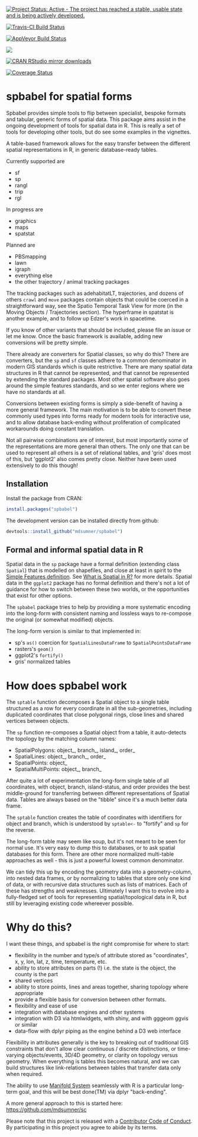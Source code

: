 <!-- README.md is generated from README.Rmd. Please edit that file -->
[![Project Status: Active - The project has reached a stable, usable state and is being actively developed.](http://www.repostatus.org/badges/latest/active.svg)](http://www.repostatus.org/#active)

[![Travis-CI Build Status](https://travis-ci.org/mdsumner/spbabel.svg?branch=master)](https://travis-ci.org/mdsumner/spbabel)

[![AppVeyor Build Status](https://ci.appveyor.com/api/projects/status/github/mdsumner/spbabel?branch=master&svg=true)](https://ci.appveyor.com/project/mdsumner/spbabel)

[![](http://www.r-pkg.org/badges/version/spbabel)](http://www.r-pkg.org/pkg/spbabel)

[![CRAN RStudio mirror downloads](http://cranlogs.r-pkg.org/badges/spbabel)](http://www.r-pkg.org/pkg/spbabel)

[![Coverage Status](https://img.shields.io/codecov/c/github/mdsumner/spbabel/master.svg)](https://codecov.io/github/mdsumner/spbabel?branch=master)

spbabel for spatial forms
=========================

Spbabel provides simple tools to flip between specialist, bespoke formats and tabular, generic forms of spatial data. This package aims assist in the ongoing development of tools for spatial data in R. This is really a set of tools for developing other tools, but do see some examples in the vignettes.

A table-based framework allows for the easy transfer between the different spatial representations in R, in generic database-ready tables.

Currently supported are

-   sf
-   sp
-   rangl
-   trip
-   rgl

In progress are

-   graphics
-   maps
-   spatstat

Planned are

-   PBSmapping
-   lawn
-   igraph
-   everything else
-   the other trajectory / animal tracking packages

The tracking packages such as adehabitatLT, trajectories, and dozens of others `crawl` and `move` packages contain objects that could be coerced in a straightforward way, see the Spatio Temporal Task View for more (in the Moving Objects / Trajectories section). The hyperframe in spatstat is another example, and to follow up Edzer's work in spacetime.

If you know of other variants that should be included, please file an issue or let me know. Once the basic framework is available, adding new conversions will be pretty simple.

There already are converters for Spatial classes, so why do this? There are converters, but the `sp` and `sf` classes adhere to a common denominator in modern GIS standards which is quite restrictive. There are many spatial data structures in R that cannot be represented, and that cannot be represented by extending the standard packages. Most other spatial software also goes around the simple features standards, and so we enter regions where we have no standards at all.

Conversions between existing forms is simply a side-benefit of having a more general framework. The main motivation is to be able to convert these commonly used types into forms ready for modern tools for interactive use, and to allow database back-ending without proliferation of complicated workarounds doing constant translation.

Not all pairwise combinations are of interest, but most importantly some of the representations are more general than others. The only one that can be used to represent all others is a set of relational tables, and 'gris' does most of this, but 'ggplot2' also comes pretty close. Neither have been used extensively to do this though!

Installation
------------

Install the package from CRAN:

``` r
install.packages("spbabel")
```

The development version can be installed directly from github:

``` r
devtools::install_github("mdsumner/spbabel")
```

Formal and informal spatial data in R
-------------------------------------

Spatial data in the `sp` package have a formal definition (extending class `Spatial`) that is modelled on shapefiles, and close at least in spirit to the [Simple Features definition](https://github.com/edzer/sfr). See [What is Spatial in R?](https://github.com/mdsumner/spbabel/wiki/What-is-Spatial-in-R) for more details. Spatial data in the `ggplot2` package has no formal definition and there's not a lot of guidance for how to switch between these two worlds, or the opportunities that exist for other options.

The `spbabel` package tries to help by providing a more systematic encoding into the long-form with consistent naming and lossless ways to re-compose the original (or somewhat modified) objects.

The long-form version is similar to that implemented in:

-   sp's `as()` coercion for `SpatialLinesDataFrame` to `SpatialPointsDataFrame`
-   rasters's `geom()`
-   ggplot2's `fortify()`
-   gris' normalized tables

How does spbabel work
=====================

The `sptable` function decomposes a Spatial object to a single table structured as a row for every coordinate in all the sub-geometries, including duplicated coordinates that close polygonal rings, close lines and shared vertices between objects.

The `sp` function re-composes a Spatial object from a table, it auto-detects the topology by the matching column names:

-   SpatialPolygons: object\_, branch\_, island\_, order\_
-   SpatialLines: object\_, branch\_, order\_
-   SpatialPoints: object\_
-   SpatialMultiPoints: object\_, branch\_

After quite a lot of experimentation the long-form single table of all coordinates, with object, branch, island-status, and order provides the best middle-ground for transferring between different representations of Spatial data. Tables are always based on the "tibble" since it's a much better data frame.

The `sptable` function creates the table of coordinates with identifiers for object and branch, which is understood by `sptable<-` to "fortify" and `sp` for the reverse.

The long-form table may seem like soup, but it's not meant to be seen for normal use. It's very easy to dump this to databases, or to ask spatial databases for this form. There are other more normalized multi-table approaches as well - this is just a powerful lowest common denominator.

We can tidy this up by encoding the geometry data into a geometry-column, into nested data frames, or by normalizing to tables that store only one kind of data, or with recursive data structures such as lists of matrices. Each of these has strengths and weaknesses. Ultimately I want this to evolve into a fully-fledged set of tools for representing spatial/topological data in R, but still by leveraging existing code whereever possible.

Why do this?
============

I want these things, and spbabel is the right compromise for where to start:

-   flexibility in the number and type/s of attribute stored as "coordinates", x, y, lon, lat, z, time, temperature, etc.
-   ability to store attributes on parts (!) i.e. the state is the object, the county is the part
-   shared vertices
-   ability to store points, lines and areas together, sharing topology where appropriate
-   provide a flexible basis for conversion between other formats.
-   flexibility and ease of use
-   integration with database engines and other systems
-   integration with D3 via htmlwidgets, with shiny, and with gggeom ggvis or similar
-   data-flow with dplyr piping as the engine behind a D3 web interface

Flexibility in attributes generally is the key to breaking out of traditional GIS constraints that don't allow clear continuous / discrete distinctions, or time-varying objects/events, 3D/4D geometry, or clarity on topology versus geometry. When everything is tables this becomes natural, and we can build structures like link-relations between tables that transfer data only when required.

The ability to use [Manifold System](http://www.georeference.org/doc/manifold.htm) seamlessly with R is a particular long-term goal, and this will be best done(TM) via dplyr "back-ending".

A more general approach to this is started here: <https://github.com/mdsumner/sc>

Please note that this project is released with a [Contributor Code of Conduct](CONDUCT.md). By participating in this project you agree to abide by its terms.
